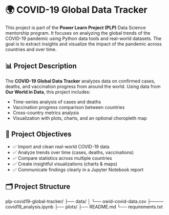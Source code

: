 # 🌍 COVID-19 Global Data Tracker

This project is part of the **Power Learn Project (PLP)** Data Science mentorship program. It focuses on analyzing the global trends of the COVID-19 pandemic using Python data tools and real-world datasets. The goal is to extract insights and visualize the impact of the pandemic across countries and over time.

## 📊 Project Description

The **COVID-19 Global Data Tracker** analyzes data on confirmed cases, deaths, and vaccination progress from around the world. Using data from **Our World in Data**, this project includes:

- Time-series analysis of cases and deaths
- Vaccination progress comparison between countries
- Cross-country metrics analysis
- Visualization with plots, charts, and an optional choropleth map

## 🚀 Project Objectives

- ✅ Import and clean real-world COVID-19 data
- ✅ Analyze trends over time (cases, deaths, vaccinations)
- ✅ Compare statistics across multiple countries
- ✅ Create insightful visualizations (charts & maps)
- ✅ Communicate findings clearly in a Jupyter Notebook report

## 🗂️ Project Structure

plp-covid19-global-tracker/
├── data/
│   └── owid-covid-data.csv
├──── covid19_analysis.ipynb
├── plots/
├── README.md
└── requirements.txt
